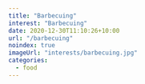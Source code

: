 ```yaml
---
title: "Barbecuing"
interest: "Barbecuing"
date: 2020-12-30T11:10:26+10:00
url: "/barbecuing"
noindex: true
imageUrl: "interests/barbecuing.jpg"
categories:
  - food
---
```

